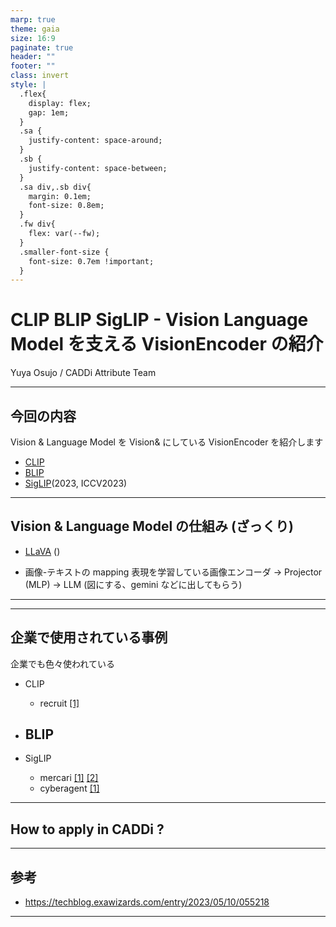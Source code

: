 ```yaml
---
marp: true
theme: gaia
size: 16:9
paginate: true
header: ""
footer: ""
class: invert
style: |
  .flex{
    display: flex;
    gap: 1em;
  }
  .sa {
    justify-content: space-around;
  }
  .sb {
    justify-content: space-between;
  }
  .sa div,.sb div{
    margin: 0.1em;
    font-size: 0.8em;
  }
  .fw div{
    flex: var(--fw);
  }
  .smaller-font-size {
    font-size: 0.7em !important;
  }
---
```


# CLIP BLIP SigLIP - Vision Language Model を支える VisionEncoder の紹介

Yuya Osujo / CADDi Attribute Team

<!-- 
_footer: "※ このスライドで紹介している画像は元の論文から引用してきたものを含みます"
-->
---

## 今回の内容

Vision & Language Model を Vision& にしている VisionEncoder を紹介します

- [CLIP]()
- [BLIP]()
- [SigLIP](https://arxiv.org/pdf/2303.15343)(2023, ICCV2023)

---

## Vision & Language Model の仕組み (ざっくり)

- [LLaVA](https://arxiv.org/pdf/2304.08485) ()

- 画像-テキストの mapping 表現を学習している画像エンコーダ → Projector (MLP) → LLM (図にする、gemini などに出してもらう)

---

---

## 企業で使用されている事例

企業でも色々使われている

- CLIP
  - recruit [[1]](https://blog.recruit.co.jp/data/articles/japanese-clip/)

- BLIP
  - 

- SigLIP
  - mercari [[1]](https://speakerdeck.com/yadayuki/vision-language-modelwohuo-yong-sita-merukarinolei-si-hua-xiang-rekomendonoxing-neng-gai-shan?slide=15) [[2]](https://engineering.mercari.com/blog/entry/20241104-similar-looks-recommendation-via-vision-language-model/)
  - cyberagent [[1]](https://huggingface.co/cyberagent/llava-calm2-siglip)
---

## How to apply in CADDi ?

---

## 参考

- https://techblog.exawizards.com/entry/2023/05/10/055218

---
